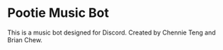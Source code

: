 # Pootie Music Bot
 This is a music bot designed for Discord. Created by Chennie Teng and Brian Chew. 
